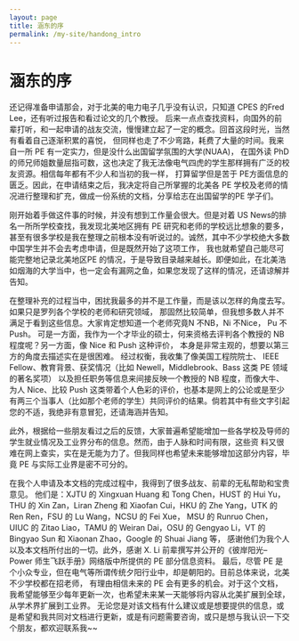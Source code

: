 ```yaml
---
layout: page
title: 涵东的序
permalink: /my-site/handong_intro
---
```

# 涵东的序

还记得准备申请那会，对于北美的电力电子几乎没有认识，只知道 CPES 的Fred Lee，还有听过报告和看过论文的几个教授。
后来一点点查找资料，向国外的前辈打听，和一起申请的战友交流，慢慢建立起了一定的概念。回首这段时光，当然有看着自己逐渐积累的喜悦，
但同样也走了不少弯路，耗费了大量的时间。我来自一所 PE 有一定实力，但是没什么出国留学氛围的大学(NUAA)，
在国外读 PhD 的师兄师姐数量屈指可数，这也决定了我无法像电气四虎的学生那样拥有广泛的校友资源。相信每年都有不少人和当初的我一样，
打算留学但是苦于 PE方面信息的匮乏。因此，在申请结束之后，我决定将自己所掌握的北美各 PE 学校及老师的情况进行整理和扩充，做成一份系统的文档，分享给志在出国留学的PE 学子们。 


刚开始着手做这件事的时候，并没有想到工作量会很大。但是对着 US News的排名一所所学校查找，我发现北美地区拥有 PE 研究和老师的学校远比想象的要多，
甚至有很多学校是我在整理之前根本没有听说过的。诚然，其中不少学校绝大多数中国学生并不会去考虑申请，但是既然开始了这项工作，
我也就希望自己能尽可能完整地记录北美地区PE 的情况，于是导致目录越来越长。即便如此，在北美浩如烟海的大学当中，也一定会有漏网之鱼，如果您发现了这样的情况，还请谅解并告知。 


在整理补充的过程当中，困扰我最多的并不是工作量，而是该以怎样的角度去写。如果只是罗列各个学校的老师和研究领域，
那固然比较简单，但我想多数人并不满足于看到这些信息。大家肯定想知道一个老师究竟N 不NB，Ni 不Nice， Pu 不 Push。
可是一方面，我作为一个才毕业的硕士，何来资格去评判各个教授的 NB 程度呢？另一方面，像 Nice 和 Push 这种评价，
本身是非常主观的，想要以第三方的角度去描述实在是很困难。
经过权衡，我收集了像美国工程院院士、 IEEE Fellow、教育背景、获奖情况（比如 Newell，Middlebrook、Bass 这类 PE 领域的著名奖项）
以及担任职务等信息来间接反映一个教授的 NB 程度，而像大牛、为人 Nice、比较 Push 这类带着个人色彩的评价，也基本是网上的公论或是至少有两三个当事人（比如那个老师的学生）共同评价的结果。倘若其中有些文字引起您的不适，我绝非有意冒犯，还请海涵并告知。 


此外，根据给一些朋友看过之后的反馈，大家普遍希望能增加一些各学校及导师的学生就业情况及工业界分布的信息。然而，由于人脉和时间有限，这些资
料又很难在网上查实，实在是无能为力了。但我同样也希望未来能够增加这部分内容，毕竟 PE 与实际工业界是密不可分的。 


在我个人申请及本文档的完成过程中，我得到了很多战友、前辈的无私帮助和宝贵意见。
他们是：XJTU 的 Xingxuan Huang 和 Tong Chen，HUST 的 Hui Yu， THU 的 Xin Zan，Liran Zheng 和 Xiaofan Cui，HKU 的 Zhe Yang，UTK 的 Ren Ren，FSU 的 Lu Wang，NCSU 的 Fei Xue，
MSU 的 Runruo Chen，UIUC 的 Zitao Liao，TAMU 的 Weiran Dai，OSU 的 Gengyao Li，VT 的 Bingyao Sun 和 Xiaonan Zhao，Google 的 Shuai Jiang 等，
感谢他们为我个人以及本文档所付出的一切。此外，感谢 X. Li 前辈撰写并公开的《彼岸阳光–Power 师生飞跃手册》网络版中所提供的 PE 部分信息资料。 
最后，尽管 PE 是个小众专业，但在电气等所谓传统夕阳行业中，却是朝阳的。目前总体来说，北美不少学校都在招老师，
有理由相信未来的 PE 会有更多的机会。对于这个文档，我希望能够至少每年更新一次，也希望未来某一天能够将内容从北美扩展到全球，从学术界扩展到工业界。
无论您是对该文档有什么建议或是想要提供的信息，或是希望和我共同对文档进行更新，或是有问题需要咨询，或只是想与我认识一下交个朋友，都欢迎联系我~~ 
